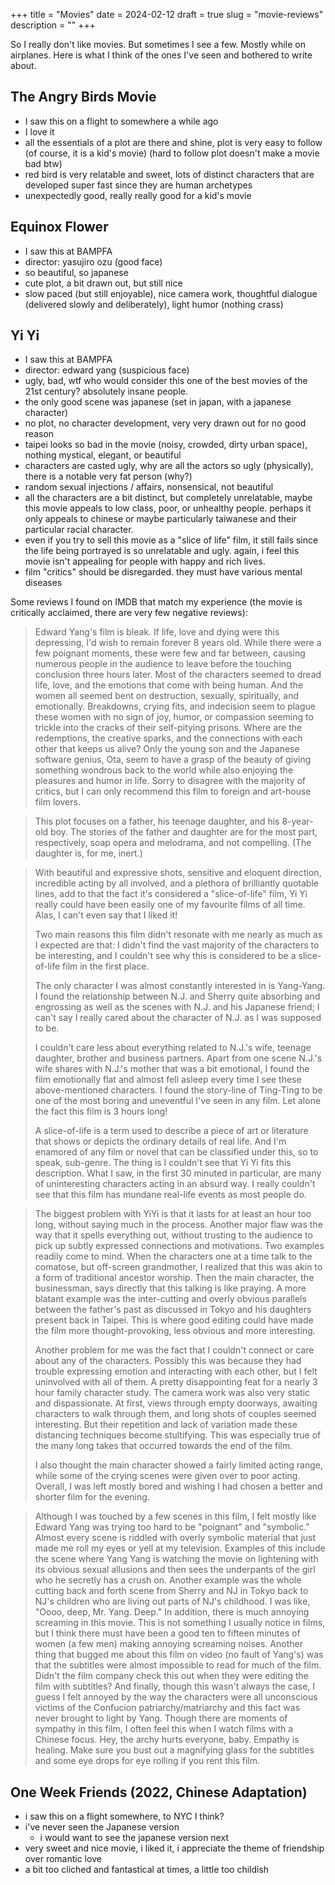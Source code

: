 +++
title = "Movies"
date = 2024-02-12
draft = true
slug = "movie-reviews"
description = ""
+++

So I really don't like movies. But sometimes I see a few. Mostly while on airplanes. Here is what I think of the ones I've seen and bothered to write about.

## The Angry Birds Movie

- I saw this on a flight to somewhere a while ago
- I love it
- all the essentials of a plot are there and shine, plot is very easy to follow (of course, it is a kid's movie) (hard to follow plot doesn't make a movie bad btw)
- red bird is very relatable and sweet, lots of distinct characters that are developed super fast since they are human archetypes
- unexpectedly good, really really good for a kid's movie

## Equinox Flower

- I saw this at BAMPFA
- director: yasujiro ozu (good face)
- so beautiful, so japanese
- cute plot, a bit drawn out, but still nice
- slow paced (but still enjoyable), nice camera work, thoughtful dialogue (delivered slowly and deliberately), light humor (nothing crass)

## Yi Yi

- I saw this at BAMPFA
- director: edward yang (suspicious face)
- ugly, bad, wtf who would consider this one of the best movies of the 21st century? absolutely insane people.
- the only good scene was japanese (set in japan, with a japanese character)
- no plot, no character development, very very drawn out for no good reason
- taipei looks so bad in the movie (noisy, crowded, dirty urban space), nothing mystical, elegant, or beautiful
- characters are casted ugly, why are all the actors so ugly (physically), there is a notable very fat person (why?)
- random sexual injections / affairs, nonsensical, not beautiful
- all the characters are a bit distinct, but completely unrelatable, maybe this movie appeals to low class, poor, or unhealthy people. perhaps it only appeals to chinese or maybe particularly taiwanese and their particular racial character.
- even if you try to sell this movie as a "slice of life" film, it still fails since the life being portrayed is so unrelatable and ugly. again, i feel this movie isn't appealing for people with happy and rich lives.
- film "critics" should be disregarded. they must have various mental diseases

Some reviews I found on IMDB that match my experience (the movie is critically acclaimed, there are very few negative reviews):

> Edward Yang's film is bleak. If life, love and dying were this depressing, I'd wish to remain forever 8 years old. While there were a few poignant moments, these were few and far between, causing numerous people in the audience to leave before the touching conclusion three hours later. Most of the characters seemed to dread life, love, and the emotions that come with being human. And the women all seemed bent on destruction, sexually, spiritually, and emotionally. Breakdowns, crying fits, and indecision seem to plague these women with no sign of joy, humor, or compassion seeming to trickle into the cracks of their self-pitying prisons. Where are the redemptions, the creative sparks, and the connections with each other that keeps us alive? Only the young son and the Japanese software genius, Ota, seem to have a grasp of the beauty of giving something wondrous back to the world while also enjoying the pleasures and humor in life. Sorry to disagree with the majority of critics, but I can only recommend this film to foreign and art-house film lovers.

> This plot focuses on a father, his teenage daughter, and his 8-year-old boy. The stories of the father and daughter are for the most part, respectively, soap opera and melodrama, and not compelling. (The daughter is, for me, inert.)

> With beautiful and expressive shots, sensitive and eloquent direction, incredible acting by all involved, and a plethora of brilliantly quotable lines, add to that the fact it's considered a "slice-of-life" film, Yi Yi really could have been easily one of my favourite films of all time. Alas, I can't even say that I liked it!
>
> Two main reasons this film didn't resonate with me nearly as much as I expected are that: I didn't find the vast majority of the characters to be interesting, and I couldn't see why this is considered to be a slice-of-life film in the first place.
>
> The only character I was almost constantly interested in is Yang-Yang. I found the relationship between N.J. and Sherry quite absorbing and engrossing as well as the scenes with N.J. and his Japanese friend; I can't say I really cared about the character of N.J. as I was supposed to be.
>
> I couldn't care less about everything related to N.J.'s wife, teenage daughter, brother and business partners. Apart from one scene N.J.'s wife shares with N.J.'s mother that was a bit emotional, I found the film emotionally flat and almost fell asleep every time I see these above-mentioned characters. I found the story-line of Ting-Ting to be one of the most boring and uneventful I've seen in any film. Let alone the fact this film is 3 hours long!
>
> A slice-of-life is a term used to describe a piece of art or literature that shows or depicts the ordinary details of real life. And I'm enamored of any film or novel that can be classified under this, so to speak, sub-genre. The thing is I couldn't see that Yi Yi fits this description. What I saw, in the first 30 minuted in particular, are many of uninteresting characters acting in an absurd way. I really couldn't see that this film has mundane real-life events as most people do.

> The biggest problem with YiYi is that it lasts for at least an hour too long, without saying much in the process. Another major flaw was the way that it spells everything out, without trusting to the audience to pick up subtly expressed connections and motivations. Two examples readily come to mind. When the characters one at a time talk to the comatose, but off-screen grandmother, I realized that this was akin to a form of traditional ancestor worship. Then the main character, the businessman, says directly that this talking is like praying. A more blatant example was the inter-cutting and overly obvious parallels between the father's past as discussed in Tokyo and his daughters present back in Taipei. This is where good editing could have made the film more thought-provoking, less obvious and more interesting.
>
> Another problem for me was the fact that I couldn't connect or care about any of the characters. Possibly this was because they had trouble expressing emotion and interacting with each other, but I felt uninvolved with all of them. A pretty disappointing feat for a nearly 3 hour family character study. The camera work was also very static and dispassionate. At first, views through empty doorways, awaiting characters to walk through them, and long shots of couples seemed interesting. But their repetition and lack of variation made these distancing techniques become stultifying. This was especially true of the many long takes that occurred towards the end of the film.
>
> I also thought the main character showed a fairly limited acting range, while some of the crying scenes were given over to poor acting. Overall, I was left mostly bored and wishing I had chosen a better and shorter film for the evening.

> Although I was touched by a few scenes in this film, I felt mostly like Edward Yang was trying too hard to be "poignant" and "symbolic." Almost every scene is riddled with overly symbolic material that just made me roll my eyes or yell at my television. Examples of this include the scene where Yang Yang is watching the movie on lightening with its obvious sexual allusions and then sees the underpants of the girl who he secretly has a crush on. Another example was the whole cutting back and forth scene from Sherry and NJ in Tokyo back to NJ's children who are living out parts of NJ's childhood. I was like, "Oooo, deep, Mr. Yang. Deep." In addition, there is much annoying screaming in this movie. This is not something I usually notice in films, but I think there must have been a good ten to fifteen minutes of women (a few men) making annoying screaming noises. Another thing that bugged me about this film on video (no fault of Yang's) was that the subtitles were almost impossible to read for much of the film. Didn't the film company check this out when they were editing the film with subtitles? And finally, though this wasn't always the case, I guess I felt annoyed by the way the characters were all unconscious victims of the Confucion patriarchy/matriarchy and this fact was never brought to light by Yang. Though there are moments of sympathy in this film, I often feel this when I watch films with a Chinese focus. Hey, the archy hurts everyone, baby. Empathy is healing. Make sure you bust out a magnifying glass for the subtitles and some eye drops for eye rolling if you rent this film.

## One Week Friends (2022, Chinese Adaptation)

- i saw this on a flight somewhere, to NYC I think?
- i've never seen the Japanese version
  - i would want to see the japanese version next
- very sweet and nice movie, i liked it, i appreciate the theme of friendship over romantic love
- a bit too cliched and fantastical at times, a little too childish
